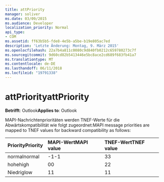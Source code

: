 ```yaml
---
title: attPriority
manager: soliver
ms.date: 03/09/2015
ms.audience: Developer
localization_priority: Normal
api_type:
- COM
ms.assetid: ff63b5b5-fde8-4e5b-a5be-b19e805ac7ed
description: 'Letzte Änderung: Montag, 9. März 2015'
ms.openlocfilehash: 22a7b4a811c0080c9d840fb0212c659780273c7f
ms.sourcegitcommit: 9d60cd82b5413446e5bc8ace2cd689f683fb41a7
ms.translationtype: MT
ms.contentlocale: de-DE
ms.lasthandoff: 06/11/2018
ms.locfileid: "19791338"
---
```

# <a name="attpriority"></a><span data-ttu-id="bb11b-103">attPriority</span><span class="sxs-lookup"><span data-stu-id="bb11b-103">attPriority</span></span>

  
  
<span data-ttu-id="bb11b-104">**Betrifft**: Outlook</span><span class="sxs-lookup"><span data-stu-id="bb11b-104">**Applies to**: Outlook</span></span> 
  
<span data-ttu-id="bb11b-105">MAPI-Nachrichtenprioritäten werden TNEF-Werte für die Abwärtskompatibilität wie folgt zugeordnet:</span><span class="sxs-lookup"><span data-stu-id="bb11b-105">MAPI message priorities are mapped to TNEF values for backward compatibility as follows:</span></span>
  
|<span data-ttu-id="bb11b-106">**Priority**</span><span class="sxs-lookup"><span data-stu-id="bb11b-106">**Priority**</span></span>|<span data-ttu-id="bb11b-107">**MAPI-Wert**</span><span class="sxs-lookup"><span data-stu-id="bb11b-107">**MAPI value**</span></span>|<span data-ttu-id="bb11b-108">**TNEF-Wert**</span><span class="sxs-lookup"><span data-stu-id="bb11b-108">**TNEF value**</span></span>|
|:-----|:-----|:-----|
|<span data-ttu-id="bb11b-109">normal</span><span class="sxs-lookup"><span data-stu-id="bb11b-109">normal</span></span>  <br/> |<span data-ttu-id="bb11b-110">-1</span><span class="sxs-lookup"><span data-stu-id="bb11b-110">-1</span></span>  <br/> |<span data-ttu-id="bb11b-111">3</span><span class="sxs-lookup"><span data-stu-id="bb11b-111">3</span></span>  <br/> |
|<span data-ttu-id="bb11b-112">hohe</span><span class="sxs-lookup"><span data-stu-id="bb11b-112">high</span></span>  <br/> |<span data-ttu-id="bb11b-113">0</span><span class="sxs-lookup"><span data-stu-id="bb11b-113">0</span></span>  <br/> |<span data-ttu-id="bb11b-114">2</span><span class="sxs-lookup"><span data-stu-id="bb11b-114">2</span></span>  <br/> |
|<span data-ttu-id="bb11b-115">Niedrig</span><span class="sxs-lookup"><span data-stu-id="bb11b-115">low</span></span>  <br/> |<span data-ttu-id="bb11b-116">1</span><span class="sxs-lookup"><span data-stu-id="bb11b-116">1</span></span>  <br/> |<span data-ttu-id="bb11b-117">1</span><span class="sxs-lookup"><span data-stu-id="bb11b-117">1</span></span>  <br/> |
   

